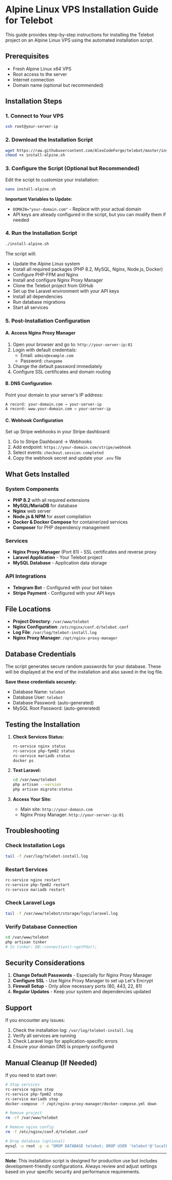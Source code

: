 # Alpine Linux VPS Installation Guide for Telebot

This guide provides step-by-step instructions for installing the Telebot project on an Alpine Linux VPS using the automated installation script.

## Prerequisites

-   Fresh Alpine Linux x64 VPS
-   Root access to the server
-   Internet connection
-   Domain name (optional but recommended)

## Installation Steps

### 1. Connect to Your VPS

```bash
ssh root@your-server-ip
```

### 2. Download the Installation Script

```bash
wget https://raw.githubusercontent.com/AlexCodeForge/telebot/master/install-alpine.sh
chmod +x install-alpine.sh
```

### 3. Configure the Script (Optional but Recommended)

Edit the script to customize your installation:

```bash
nano install-alpine.sh
```

**Important Variables to Update:**

-   `DOMAIN="your-domain.com"` - Replace with your actual domain
-   API keys are already configured in the script, but you can modify them if needed

### 4. Run the Installation Script

```bash
./install-alpine.sh
```

The script will:

-   Update the Alpine Linux system
-   Install all required packages (PHP 8.2, MySQL, Nginx, Node.js, Docker)
-   Configure PHP-FPM and Nginx
-   Install and configure Nginx Proxy Manager
-   Clone the Telebot project from GitHub
-   Set up the Laravel environment with your API keys
-   Install all dependencies
-   Run database migrations
-   Start all services

### 5. Post-Installation Configuration

#### A. Access Nginx Proxy Manager

1. Open your browser and go to: `http://your-server-ip:81`
2. Login with default credentials:
    - Email: `admin@example.com`
    - Password: `changeme`
3. Change the default password immediately
4. Configure SSL certificates and domain routing

#### B. DNS Configuration

Point your domain to your server's IP address:

```
A record: your-domain.com → your-server-ip
A record: www.your-domain.com → your-server-ip
```

#### C. Webhook Configuration

Set up Stripe webhooks in your Stripe dashboard:

1. Go to Stripe Dashboard → Webhooks
2. Add endpoint: `https://your-domain.com/stripe/webhook`
3. Select events: `checkout.session.completed`
4. Copy the webhook secret and update your `.env` file

## What Gets Installed

### System Components

-   **PHP 8.2** with all required extensions
-   **MySQL/MariaDB** for database
-   **Nginx** web server
-   **Node.js & NPM** for asset compilation
-   **Docker & Docker Compose** for containerized services
-   **Composer** for PHP dependency management

### Services

-   **Nginx Proxy Manager** (Port 81) - SSL certificates and reverse proxy
-   **Laravel Application** - Your Telebot project
-   **MySQL Database** - Application data storage

### API Integrations

-   **Telegram Bot** - Configured with your bot token
-   **Stripe Payment** - Configured with your API keys

## File Locations

-   **Project Directory**: `/var/www/telebot`
-   **Nginx Configuration**: `/etc/nginx/conf.d/telebot.conf`
-   **Log File**: `/var/log/telebot-install.log`
-   **Nginx Proxy Manager**: `/opt/nginx-proxy-manager`

## Database Credentials

The script generates secure random passwords for your database. These will be displayed at the end of the installation and also saved in the log file.

**Save these credentials securely:**

-   Database Name: `telebot`
-   Database User: `telebot`
-   Database Password: (auto-generated)
-   MySQL Root Password: (auto-generated)

## Testing the Installation

1. **Check Services Status:**

    ```bash
    rc-service nginx status
    rc-service php-fpm82 status
    rc-service mariadb status
    docker ps
    ```

2. **Test Laravel:**

    ```bash
    cd /var/www/telebot
    php artisan --version
    php artisan migrate:status
    ```

3. **Access Your Site:**
    - Main site: `http://your-domain.com`
    - Nginx Proxy Manager: `http://your-server-ip:81`

## Troubleshooting

### Check Installation Logs

```bash
tail -f /var/log/telebot-install.log
```

### Restart Services

```bash
rc-service nginx restart
rc-service php-fpm82 restart
rc-service mariadb restart
```

### Check Laravel Logs

```bash
tail -f /var/www/telebot/storage/logs/laravel.log
```

### Verify Database Connection

```bash
cd /var/www/telebot
php artisan tinker
# In tinker: DB::connection()->getPdo();
```

## Security Considerations

1. **Change Default Passwords** - Especially for Nginx Proxy Manager
2. **Configure SSL** - Use Nginx Proxy Manager to set up Let's Encrypt
3. **Firewall Setup** - Only allow necessary ports (80, 443, 22, 81)
4. **Regular Updates** - Keep your system and dependencies updated

## Support

If you encounter any issues:

1. Check the installation log: `/var/log/telebot-install.log`
2. Verify all services are running
3. Check Laravel logs for application-specific errors
4. Ensure your domain DNS is properly configured

## Manual Cleanup (If Needed)

If you need to start over:

```bash
# Stop services
rc-service nginx stop
rc-service php-fpm82 stop
rc-service mariadb stop
docker-compose -f /opt/nginx-proxy-manager/docker-compose.yml down

# Remove project
rm -rf /var/www/telebot

# Remove nginx config
rm -f /etc/nginx/conf.d/telebot.conf

# Drop database (optional)
mysql -u root -p -e "DROP DATABASE telebot; DROP USER 'telebot'@'localhost';"
```

---

**Note**: This installation script is designed for production use but includes development-friendly configurations. Always review and adjust settings based on your specific security and performance requirements.
